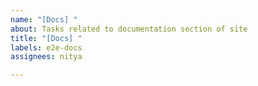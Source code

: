 ```yaml
---
name: "[Docs] "
about: Tasks related to documentation section of site
title: "[Docs] "
labels: e2e-docs
assignees: nitya

---
```



